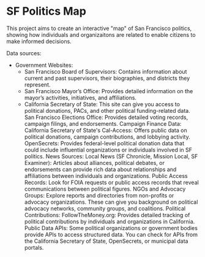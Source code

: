 # SF Politics Map

This project aims to create an interactive "map" of San Francisco politics, showing how individuals and organizaitons are related to enable citizens to make informed decisions.


Data sources:
- Government Websites:
    - San Francisco Board of Supervisors: Contains information about current and past supervisors, their biographies, and districts they represent.
    - San Francisco Mayor’s Office: Provides detailed information on the mayor’s activities, initiatives, and affiliations.
    - California Secretary of State: This site can give you access to political donations, PACs, and other political funding-related data.
San Francisco Elections Office: Provides detailed voting records, campaign filings, and endorsements.
Campaign Finance Data:
California Secretary of State's Cal-Access: Offers public data on political donations, campaign contributions, and lobbying activity.
OpenSecrets: Provides federal-level political donation data that could include influential organizations or individuals involved in SF politics.
News Sources:
Local News (SF Chronicle, Mission Local, SF Examiner): Articles about alliances, political debates, or endorsements can provide rich data about relationships and affiliations between individuals and organizations.
Public Access Records: Look for FOIA requests or public access records that reveal communications between political figures.
NGOs and Advocacy Groups:
Explore reports and directories from non-profits or advocacy organizations. These can give you background on political advocacy networks, community groups, and coalitions.
Political Contributions:
FollowTheMoney.org: Provides detailed tracking of political contributions by individuals and organizations in California.
Public Data APIs:
Some political organizations or government bodies provide APIs to access structured data. You can check for APIs from the California Secretary of State, OpenSecrets, or municipal data portals.